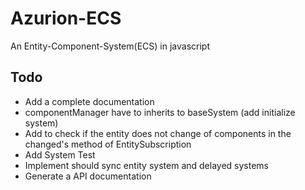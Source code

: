 # Azurion-ECS
An Entity-Component-System(ECS) in javascript

## Todo

- Add a complete documentation
- componentManager have to inherits to baseSystem (add initialize system)
- Add to check if the entity does not change of components in the changed's method of EntitySubscription
- Add System Test
- Implement should sync entity system and delayed systems
- Generate a API documentation
